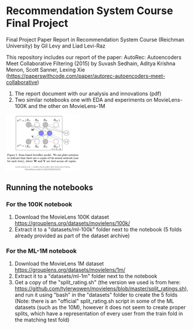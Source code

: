 # Recommendation System Course Final Project
Final Project Paper Report in Recommendation System Course (Reichman University)
by Gil Levy and Liad Levi-Raz

This repository includes our report of the paper: AutoRec: Autoencoders Meet Collaborative Filtering
(2015) by Suvash Sedhain, Aditya Krishna Menon, Scott Sanner, Lexing Xie (https://paperswithcode.com/paper/autorec-autoencoders-meet-collaborative)

1. The report document with our analysis and innovations (pdf)
2. Two similar notebooks one with EDA and experiments on MovieLens-100K and the other on MovieLens-1M

<img src="autorec.jpg" alt="AutoRec Architechture" width="200"/>

## Running the notebooks

### For the 100K notebook
1. Download the MovieLens 100K dataset https://grouplens.org/datasets/movielens/100k/
2. Extract it to a "datasets/ml-100k" folder next to the notebook (5 folds already provided as part of the dataset archive)

### For the ML-1M notebook
1. Download the MovieLens 1M dataset https://grouplens.org/datasets/movielens/1m/
2. Extract it to a "datasets/ml-1m" folder next to the notebook
3. Get a copy of the "split_rating.sh" (the version we used is from here: https://github.com/tylerwowen/movielens/blob/master/split_ratings.sh), and run it using "bash" in the "datasets" folder to create the 5 folds 
(Note: there is an "official" split_rating.sh script in some of the ML datasets (such as the 10M), however it does not seem to create proper splits, which have a representation of every user from the train fold in the matching test fold)
